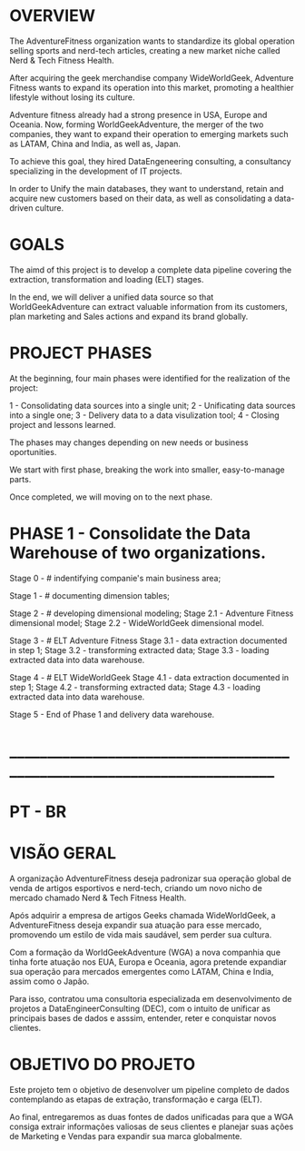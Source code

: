 
# OVERVIEW

The AdventureFitness organization wants to standardize its global operation selling sports and nerd-tech articles, creating a new market niche called Nerd & Tech Fitness Health.

After acquiring the geek merchandise company WideWorldGeek, Adventure Fitness wants to expand its operation into this market, promoting a healthier lifestyle without losing its culture.

Adventure fitness already had a strong presence in USA, Europe and Oceania. Now, forming WorldGeekAdventure, the merger of the two companies, they want to expand their operation to emerging markets such as LATAM, China and India, as well as, Japan.

To achieve this goal, they hired DataEngeneering consulting, a consultancy specializing in the development of IT projects.

In order to Unify the main databases, they want to understand, retain and acquire new customers based on their data, as well as consolidating a data-driven culture.


# GOALS

The aimd of this project is to develop a complete data pipeline covering the extraction, transformation and loading (ELT) stages.

In the end, we will deliver a unified data source so that WorldGeekAdventure can extract valuable information from its customers, plan marketing and Sales actions and expand its brand globally.

# PROJECT PHASES

At the beginning, four main phases were identified for the realization of the project:

1 - Consolidating data sources into a single unit;
2 - Unificating data sources into a single one;
3 - Delivery data to a data visulization tool;
4 - Closing project and lessons learned.

The phases may changes depending on new needs or business oportunities.

We start with first phase, breaking the work into smaller, easy-to-manage parts.

Once completed, we will moving on to the next phase.

# PHASE 1 - Consolidate the Data Warehouse of two organizations.

Stage 0 - # indentifying companie's main business area;

Stage 1 - # documenting dimension tables;

Stage 2 - # developing dimensional modeling;
  Stage 2.1 - Adventure Fitness dimensional model;
  Stage 2.2 - WideWorldGeek dimensional model.

Stage 3 - # ELT Adventure Fitness
  Stage 3.1 - data extraction documented in step 1;
  Stage 3.2 - transforming extracted data;
  Stage 3.3 - loading extracted data into data warehouse.

Stage 4 - # ELT WideWorldGeek
  Stage 4.1 - data extraction documented in step 1;
  Stage 4.2 - transforming extracted data;
  Stage 4.3 - loading extracted data into data warehouse.

Stage 5 - End of Phase 1 and delivery data warehouse.


# ________________________________________________________________________

# PT - BR

# VISÃO GERAL

A organização AdventureFitness deseja padronizar sua operação global de venda de artigos esportivos e nerd-tech, criando um novo nicho de mercado chamado Nerd & Tech Fitness Health.

Após adquirir a empresa de artigos Geeks chamada WideWorldGeek, a AdventureFitness deseja expandir sua atuação para esse mercado, promovendo um estilo de vida mais saudável, sem perder sua cultura.

Com a formação da WorldGeekAdventure (WGA) a nova companhia que tinha forte atuação nos EUA, Europa e Oceania, agora pretende expandiar sua operação para mercados emergentes como LATAM, China e India,  assim como o Japão.

Para isso, contratou uma consultoria especializada em desenvolvimento de projetos a DataEngineerConsulting (DEC), com o intuito de unificar as principais bases de dados e asssim, entender, reter e conquistar novos clientes.

# OBJETIVO DO PROJETO

Este projeto tem o objetivo de desenvolver um pipeline completo de dados contemplando as etapas de extração, transformação e carga (ELT).

Ao final, entregaremos as duas fontes de dados unificadas para que a WGA consiga extrair informações valiosas de seus clientes e planejar suas ações de Marketing e Vendas para expandir sua marca globalmente.
